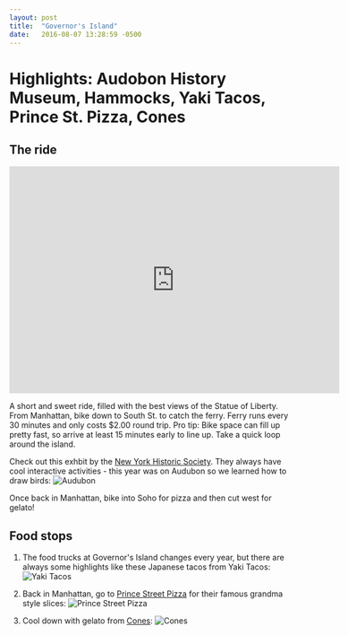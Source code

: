 ```yaml
---
layout: post
title:  "Governor's Island"
date:   2016-08-07 13:28:59 -0500
---
```

# Highlights: Audobon History Museum, Hammocks, Yaki Tacos, Prince St. Pizza, Cones



## The ride

<iframe height='405' width='590' frameborder='0' allowtransparency='true' scrolling='no' src='https://www.strava.com/activities/668356313/embed/0cf16de7dcdda196779a6a3396ce85f90f293cf6'></iframe>

A short and sweet ride, filled with the best views of the Statue of Liberty. From Manhattan, bike down to South St. to catch the ferry. Ferry runs every 30 minutes and only costs $2.00 round trip. Pro tip: Bike space can fill up pretty fast, so arrive at least 15 minutes early to line up. Take a quick loop around the island.

Check out this exhbit by the <a href="http://www.nyhistory.org/exhibitions/audubon-birdman-fledgling-nation" target="_blank">New York Historic Society</a>. They always have cool interactive activities - this year was on Audubon so we learned how to draw birds:
![Audubon](https://nycdatabikers.github.io/assets/govisland1.jpg)

Once back in Manhattan, bike into Soho for pizza and then cut west for gelato!

## Food stops

1. The food trucks at Governor's Island changes every year, but there are always some highlights like these Japanese tacos from Yaki Tacos:
![Yaki Tacos](https://nycdatabikers.github.io/assets/govisland2.jpg)

2. Back in Manhattan, go to <a href="https://www.yelp.com/biz/prince-street-pizza-new-york-2" target="_blank">Prince Street Pizza</a> for their famous grandma style slices:
![Prince Street Pizza](https://nycdatabikers.github.io/assets/govisland3.jpg)

3. Cool down with gelato from <a href="https://www.yelp.com/biz/cones-new-york" target="_blank">Cones</a>:
![Cones](https://nycdatabikers.github.io/assets/govisland4.jpg)